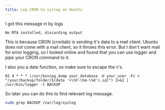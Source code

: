 ```yaml
---
title: Log CRON to syslog on Ubuntu
---
```


I got this message in by logs

```
No MTA installed, discarding output
```

This is because CRON (crontab) is sending it's data to a mail client. Ubuntu does not come with a mail client, so it throws this error. But I don't want mail for error logging, so I looked online and found that you can use logger and pipe your CRON command to it.

I also you a date function, so make sure to escape the `%`'s.

```
02 4 * * * (/usr/bin/pg_dump your_database -U your_user -Fc > "/your/backup/folder/$(date '+\%Y-\%m-\%d').sql") 2>&1 | /usr/bin/logger -t BACKUP
```

So later you can do this to find relevant log message.

```bash
sudo grep BACKUP /var/log/syslog
```
